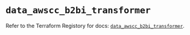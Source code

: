 # `data_awscc_b2bi_transformer`

Refer to the Terraform Registory for docs: [`data_awscc_b2bi_transformer`](https://registry.terraform.io/providers/hashicorp/awscc/0.70.0/docs/data-sources/b2bi_transformer).
